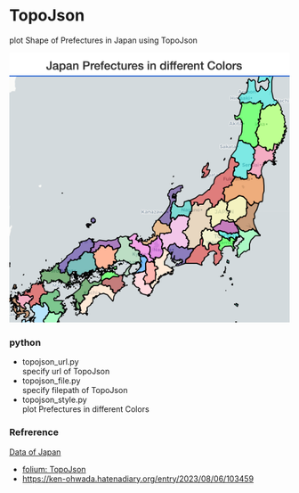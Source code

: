 TopoJson
===============

plot Shape of  Prefectures in Japan
using TopoJson

![japan](https://github.com/ohwada/World_Countries/blob/main/folium/topojson/screenshots/topojson_style.png)

### python

- topojson_url.py  
specify url of TopoJson  
- topojson_file.py  
specify filepath of TopoJson 
- topojson_style.py  
plot Prefectures in different Colors


### Refrerence

[Data of Japan](https://github.com/dataofjapan/land)  
- [folium: TopoJson](https://python-visualization.github.io/folium/modules.html#folium.features.TopoJson)
- https://ken-ohwada.hatenadiary.org/entry/2023/08/06/103459

